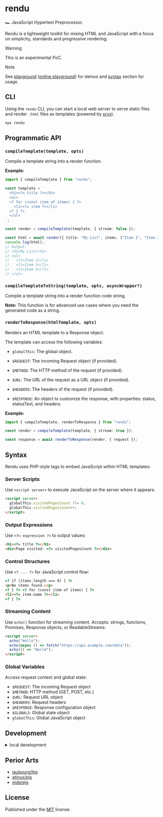 # rendu

🏎️ JavaScript Hypertext Preprocessor.

Rendu is a lightweight toolkit for mixing HTML and JavaScript with a focus on simplicity, standards and progressive rendering.

> [!WARNING]
> This is an experimental PoC.

> [!NOTE]
> See [playground](./playground/) ([online playground](https://stackblitz.com/github/h3js/rendu/tree/main/playground?file=index.html)) for demos and [syntax](#syntax) section for usage.

## CLI

Using the `rendu` CLI, you can start a local web server to serve static files and render `.html` files as templates (powered by [srvx](https://srvx.h3.dev)).

```sh
npx rendu
```

## Programmatic API

<!-- automd:jsdocs src="./src/index.ts" -->

### `compileTemplate(template, opts)`

Compile a template string into a render function.

**Example:**

```ts
import { compileTemplate } from "rendu";

const template = `
  <h1><?= title ?></h1>
  <ul>
  <? for (const item of items) { ?>
    <li><?= item ?></li>
  <? } ?>
  </ul>
`;

const render = compileTemplate(template, { stream: false });

const html = await render({ title: "My List", items: ["Item 1", "Item 2", "Item 3"] });
console.log(html);
// Output:
// <h1>My List</h1>
// <ul>
//   <li>Item 1</li>
//   <li>Item 2</li>
//   <li>Item 3</li>
// </ul>
```

### `compileTemplateToString(template, opts, asyncWrapper?)`

Compile a template string into a render function code string.

**Note:** This function is for advanced use cases where you need the generated code as a string.

### `renderToResponse(htmlTemplate, opts)`

Renders an HTML template to a Response object.

The template can access the following variables:

- `globalThis`: The global object.

- `$REQUEST`: The incoming Request object (if provided).

- `$METHOD`: The HTTP method of the request (if provided).

- `$URL`: The URL of the request as a URL object (if provided).

- `$HEADERS`: The headers of the request (if provided).

- `$RESPONSE`: An object to customize the response, with properties: status, statusText, and headers.

**Example:**

```ts
import { compileTemplate, renderToResponse } from "rendu";

const render = compileTemplate(template, { stream: true });

const response = await renderToResponse(render, { request });
```

<!-- /automd -->

## Syntax

Rendu uses PHP-style tags to embed JavaScript within HTML templates:

### Server Scripts

Use `<script server>` to execute JavaScript on the server where it appears:

```html
<script server>
  globalThis.visitedPagesCount ??= 0;
  globalThis.visitedPagesCount++;
</script>
```

### Output Expressions

Use `<?= expression ?>` to output values:

```html
<h1><?= title ?></h1>
<div>Page visited: <?= visitedPagesCount ?></div>
```

### Control Structures

Use `<? ... ?>` for JavaScript control flow:

```html
<? if (items.length === 0) { ?>
<p>No items found.</p>
<? } ?> <? for (const item of items) { ?>
<li><?= item.name ?></li>
<? } ?>
```

### Streaming Content

Use `echo()` function for streaming content. Accepts: strings, functions, Promises, Response objects, or ReadableStreams:

```html
<script server>
  echo("Hello");
  echo(async () => fetch("https://api.example.com/data"));
  echo(() => "World");
</script>
```

### Global Variables

Access request context and global state:

- `$REQUEST`: The incoming Request object
- `$METHOD`: HTTP method (GET, POST, etc.)
- `$URL`: Request URL object
- `$HEADERS`: Request headers
- `$RESPONSE`: Response configuration object
- `$GLOBALS`: Global state object
- `globalThis`: Global JavaScript object

## Development

<details>

<summary>local development</summary>

- Clone this repository
- Install the latest LTS version of [Node.js](https://nodejs.org/en/)
- Enable [Corepack](https://github.com/nodejs/corepack) using `corepack enable`
- Install dependencies using `pnpm install`
- Run interactive tests using `pnpm dev`

</details>

## Perior Arts

- [jaubourg/jhp](https://github.com/jaubourg/jhp)
- [atinux/pjs](https://github.com/atinux/pjs)
- [mde/ejs](https://github.com/mde/ejs)

## License

Published under the [MIT](https://github.com/unjs/rendu/blob/main/LICENSE) license.
